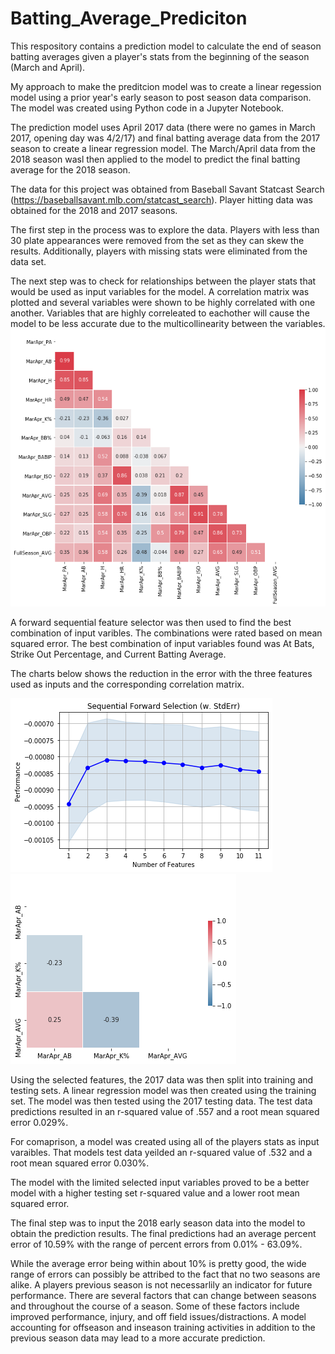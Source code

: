 # Batting_Average_Prediciton
This respository contains a prediction model to calculate the end of season batting averages given a player's stats from the beginning of the season (March and April).

My approach to make the preditcion model was to create a linear regession model using a prior year's early season to post season data comparison. The model was created using Python code in a Jupyter Notebook.

The prediction model uses April 2017 data (there were no games in March 2017, opening day was 4/2/17) and final batting average data from the 2017 season to create a linear regression model. The March/April data from the 2018 season wasl then applied to the model to predict the final batting average for the 2018 season.

The data for this project was obtained from Baseball Savant Statcast Search (https://baseballsavant.mlb.com/statcast_search). Player hitting data was obtained for the 2018 and 2017 seasons.

The first step in the process was to explore the data. Players with less than 30 plate appearances were removed from the set as they can skew the results. Additionally, players with missing stats were eliminated from the data set.

The next step was to check for relationships between the player stats that would be used as input variables for the model. A correlation matrix was plotted and several variables were shown to be highly correlated with one another. Variables that are highly correleated to eachother will cause the model to be less accurate due to the multicollinearity between the variables.
![Correlation Matrix 1](/images/corr_matrix1.png)

A forward sequential feature selector was then used to find the best combination of input varibles. The combinations were rated based on mean squared error. The best combination of input variables found was At Bats, Strike Out Percentage, and Current Batting Average.

The charts below shows the reduction in the error with the three features used as inputs and the corresponding correlation matrix.

![Features](/images/features.png)
![Correlation Matrix 2](/images/corr_matrix2.png)

Using the selected features, the 2017 data was then split into training and testing sets. A linear regression model was then created using the training set. The model was then tested using the 2017 testing data. The test data predictions resulted in an r-squared value of .557 and a root mean squared error 0.029%.

For comaprison, a model was created using all of the players stats as input varaibles. That models test data yeilded an  r-squared value of .532 and a root mean squared error 0.030%.

The model with the limited selected input variables proved to be a better model with a higher testing set r-squared value and a lower root mean squared error.

The final step was to input the 2018 early season data into the model to obtain the prediction results. The final predictions had an average percent error of 10.59% with the range of percent errors from 0.01% - 63.09%.

While the average error being within about 10% is pretty good, the wide range of errors can possibly be attribed to the fact that no two seasons are alike. A players previous season is not necessarlily an indicator for future performance. There are several factors that can change between seasons and throughout the course of a season. Some of these factors include improved performance, injury, and off field issues/distractions.
A model accounting for offseason and inseason training activities in addition to the previous season data may lead to a more accurate prediction.

